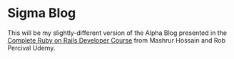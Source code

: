 # Sigma Blog
This will be my slightly-different version of the Alpha Blog presented in the [Complete Ruby on Rails Developer Course](https://www.udemy.com/course/the-complete-ruby-on-rails-developer-course/) from Mashrur Hossain and Rob Percival Udemy.